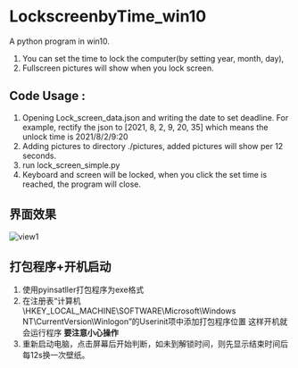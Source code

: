 # LockscreenbyTime_win10
A python program in win10.  
1. You can set the time to lock the computer(by setting  year, month, day), 
2. Fullscreen pictures will show when you lock screen.

## Code Usage :
1. Opening Lock_screen_data.json and writing the date to set deadline. For example, rectify the json to [2021, 8, 2, 9, 20, 35] 
which means the unlock time is 2021/8/2/9:20
2. Adding pictures to directory ./pictures, added pictures will show per 12 seconds.
3. run lock_screen_simple.py
4. Keyboard and screen will be locked, when you click the set time is reached, the program will close.

## 界面效果
![view1](https://user-images.githubusercontent.com/50430387/127969048-99a11408-e3ce-4ce6-a167-756e8e2bc2f3.jpg)

## 打包程序+开机启动
1. 使用pyinsatller打包程序为exe格式
2. 在注册表“计算机\HKEY_LOCAL_MACHINE\SOFTWARE\Microsoft\Windows NT\CurrentVersion\Winlogon”的Userinit项中添加打包程序位置 这样开机就会运行程序 **要注意小心操作**
3. 重新启动电脑，点击屏幕后开始判断，如未到解锁时间，则先显示结束时间后每12s换一次壁纸。
